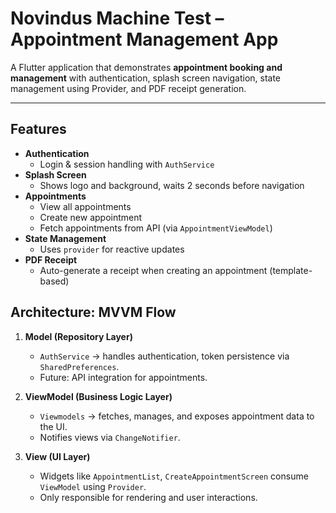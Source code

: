 # Novindus Machine Test – Appointment Management App

A Flutter application that demonstrates **appointment booking and management** with authentication, splash screen navigation, state management using Provider, and PDF receipt generation.  

---

## Features
- **Authentication**
  - Login & session handling with `AuthService`
- **Splash Screen**
  - Shows logo and background, waits 2 seconds before navigation
- **Appointments**
  - View all appointments
  - Create new appointment
  - Fetch appointments from API (via `AppointmentViewModel`)
- **State Management**
  - Uses `provider` for reactive updates
- **PDF Receipt**
  - Auto-generate a receipt when creating an appointment (template-based)



## Architecture: MVVM Flow
1. **Model (Repository Layer)**  
   - `AuthService` → handles authentication, token persistence via `SharedPreferences`.  
   - Future: API integration for appointments.  

2. **ViewModel (Business Logic Layer)**  
   - `Viewmodels` → fetches, manages, and exposes appointment data to the UI.  
   - Notifies views via `ChangeNotifier`.  

3. **View (UI Layer)**  
   - Widgets like `AppointmentList`, `CreateAppointmentScreen` consume `ViewModel` using `Provider`.  
   - Only responsible for rendering and user interactions.  